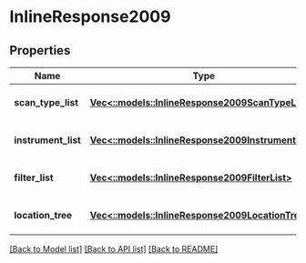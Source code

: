 # InlineResponse2009

## Properties
Name | Type | Description | Notes
------------ | ------------- | ------------- | -------------
**scan_type_list** | [**Vec<::models::InlineResponse2009ScanTypeList>**](inline_response_200_9_scan_type_list.md) |  | [optional] [default to null]
**instrument_list** | [**Vec<::models::InlineResponse2009InstrumentList>**](inline_response_200_9_instrument_list.md) |  | [optional] [default to null]
**filter_list** | [**Vec<::models::InlineResponse2009FilterList>**](inline_response_200_9_filter_list.md) |  | [optional] [default to null]
**location_tree** | [**Vec<::models::InlineResponse2009LocationTree>**](inline_response_200_9_location_tree.md) |  | [optional] [default to null]

[[Back to Model list]](../README.md#documentation-for-models) [[Back to API list]](../README.md#documentation-for-api-endpoints) [[Back to README]](../README.md)


